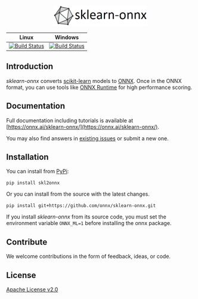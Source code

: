 <!--- SPDX-License-Identifier: Apache-2.0 -->

<p align="center"><img width="50%" src="docs/logo_main.png" /></p>

| Linux | Windows |
|-------|---------|
| [![Build Status](https://dev.azure.com/onnxmltools/sklearn-onnx/_apis/build/status/sklearn-onnx-linux-conda-ci?branchName=master)](https://dev.azure.com/onnxmltools/sklearn-onnx/_build/latest?definitionId=5?branchName=master) | [![Build Status](https://dev.azure.com/onnxmltools/sklearn-onnx/_apis/build/status/sklearn-onnx-win32-conda-ci?branchName=master)](https://dev.azure.com/onnxmltools/sklearn-onnx/_build/latest?definitionId=5?branchName=master)|

## Introduction
*sklearn-onnx* converts [scikit-learn](https://scikit-learn.org/stable/) models to [ONNX](https://github.com/onnx/onnx). Once in the ONNX format, you can use tools like [ONNX Runtime](https://github.com/Microsoft/onnxruntime) for high performance scoring.

## Documentation
Full documentation including tutorials is available at [https://onnx.ai/sklearn-onnx/](https://onnx.ai/sklearn-onnx/).

You may also find answers in [existing issues](https://github.com/onnx/sklearn-onnx/issues?utf8=%E2%9C%93&q=is%3Aissue)
or submit a new one.

## Installation
You can install from [PyPi](https://pypi.org/project/skl2onnx/):
```
pip install skl2onnx
```
Or you can install from the source with the latest changes.
```
pip install git+https://github.com/onnx/sklearn-onnx.git
```

If you install *sklearn-onnx* from its source code, you must set the environment variable `ONNX_ML=1` before installing the onnx package.

## Contribute
We welcome contributions in the form of feedback, ideas, or code.

## License
[Apache License v2.0](LICENSE)
